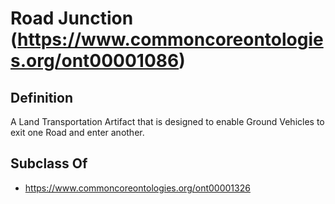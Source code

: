 # Road Junction (https://www.commoncoreontologies.org/ont00001086)

## Definition
A Land Transportation Artifact that is designed to enable Ground Vehicles to exit one Road and enter another.

## Subclass Of
- https://www.commoncoreontologies.org/ont00001326

